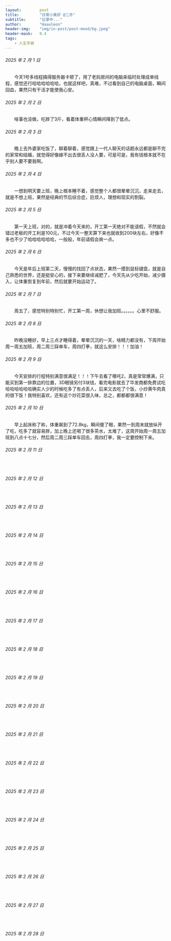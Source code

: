 ```yaml
---
layout:        post
title:         "日常小美好 @二月"
subtitle:      "记录中..."
author:        "Haauleon"
header-img:    "img/in-post/post-mood/bg.jpeg"
header-mask:   0.4
tags:
    - 人生手册
---
```


###### 2025 年 2 月 1 日
&emsp;&emsp;今天1号多线程搞得服务器卡顿了，用了老妈房间的电脑来临时处理成单线程，感觉还行哈哈哈哈哈哈，也就这样吧，真难，不过看到自己的电脑桌面，瞬间回血，果然只有干活才能使我心安。

###### 2025 年 2 月 2 日
&emsp;&emsp;啥事也没做，吃胖了3斤，看着体重秤心情瞬间降到了低点。

###### 2025 年 2 月 3 日
&emsp;&emsp;晚上去外婆家吃饭了，聊着聊着，感觉跟上一代人聊天的话题永远都是聊不完的家常和结婚，就觉得好像嫁不出去很丢人没人要，可是可是，我有钱根本就不在乎别人要不要我啊。

###### 2025 年 2 月 4 日
&emsp;&emsp;一想到明天要上班，晚上根本睡不着，感觉整个人都很晕晕沉沉，走来走去，就是不想上班，果然是经典的节后综合症，巨烦人，理想和现实的割裂。

###### 2025 年 2 月 5 日
&emsp;&emsp;第一天上班，对的，就是冲着今天来的，开工第一天绝对不能请假，不然就会错过老板的开工利是100元，不过今天一整天算下来也就收到200块左右，好像不多也不少了哈哈哈哈哈哈，一般般，年前请假会爽一点。

###### 2025 年 2 月 6 日
&emsp;&emsp;今天是年后上班第二天，慢慢的找回了点状态，果然一摸到鼠标键盘，就是自己熟悉的世界，还是挺安心的，接下来要继续减肥了，今天先从少吃开始，减少摄入，让体重恢复到年前，然后就要开始运动了。

###### 2025 年 2 月 7 日
&emsp;&emsp;周五了，感觉特别特别忙，开工第一周，休想让我加班。。。。。。心里不舒服。

###### 2025 年 2 月 8 日
&emsp;&emsp;昨晚没睡好，早上三点才睡得着，晕晕沉沉的一天，啥精力都没有，下周开始周一周五加班，周二周三踩单车，周四打拳，就这么安排！！！加油！

###### 2025 年 2 月 9 日
&emsp;&emsp;今天安排的行程特别满意很满足！！！下午去看了哪吒2，真是常常爆满，只能买到第一排靠边的位置，3D眼镜另付3块钱，看完电影就去了华发商都免费试吃哈哈哈哈哈哈确实人少的时候吃多了有点丢人，后来又去吃了个饭，小炒黄牛肉真的很下饭！我特别喜欢，还有这个炒花菜很入味，总之，都都都很满意！

###### 2025 年 2 月 10 日
&emsp;&emsp;早上起床称了称，体重飙到了72.8kg，瞬间傻了眼，果然一到周末就放纵开了吃，吃多了就容易胖，加上晚上还喝了很多茶水，太难了，这周开始周一周五加班到八点十七分，然后周二周三踩单车回去，周四打拳，我一定要控制下来。

###### 2025 年 2 月 11 日
&emsp;&emsp;

###### 2025 年 2 月 12 日
&emsp;&emsp;

###### 2025 年 2 月 13 日
&emsp;&emsp;

###### 2025 年 2 月 14 日
&emsp;&emsp;

###### 2025 年 2 月 15 日
&emsp;&emsp;

###### 2025 年 2 月 16 日
&emsp;&emsp;

###### 2025 年 2 月 17 日
&emsp;&emsp;

###### 2025 年 2 月 18 日
&emsp;&emsp;

###### 2025 年 2 月 19 日
&emsp;&emsp;

###### 2025 年 2 月 20 日
&emsp;&emsp;

###### 2025 年 2 月 21 日
&emsp;&emsp;

###### 2025 年 2 月 22 日
&emsp;&emsp;

###### 2025 年 2 月 23 日
&emsp;&emsp;

###### 2025 年 2 月 24 日
&emsp;&emsp;

###### 2025 年 2 月 25 日
&emsp;&emsp;

###### 2025 年 2 月 26 日
&emsp;&emsp;

###### 2025 年 2 月 27 日
&emsp;&emsp;

###### 2025 年 2 月 28 日
&emsp;&emsp;
